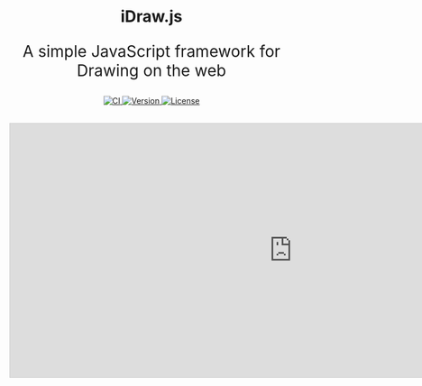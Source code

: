 <h1 align="center">iDraw.js</h1>

<p align="center" style="font-size:28px;">A simple JavaScript framework for Drawing on the web</p>

<p align="center">
  <a title="CI" href="https://github.com/idrawjs/idraw/actions/workflows/node.js.yml">
    <img src="https://github.com/idrawjs/idraw/actions/workflows/node.js.yml/badge.svg?branch=main" alt="CI">
  </a>

  <a href="https://www.npmjs.com/package/idraw">
    <img src="https://img.shields.io/npm/v/idraw.svg?sanitize=idraw" alt="Version">
  </a>
  <a href="https://www.npmjs.com/package/idraw">
    <img src="https://img.shields.io/npm/l/idraw.svg?sanitize=true" alt="License">
  </a>
</p>


<br/>
<div>
  <iframe 
    src="https://idraw.js.org/playground/?demo=basic&header=false&sider=false&default-editor-split=37" 
    width="1000" height="450" frameborder="no" border="0"
    style="border: 1px solid #cecece"
  ></iframe>
</div>